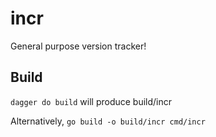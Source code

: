 # incr
General purpose version tracker!

## Build
`dagger do build` will produce build/incr

Alternatively, `go build -o build/incr cmd/incr`

